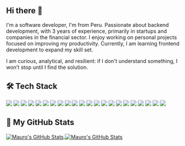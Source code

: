 ## Hi there 👋

I'm a software developer, I'm from Peru. Passionate about backend development, with 3 years of experience, primarily in startups and companies in the financial sector. I enjoy working on personal projects focused on improving my productivity. Currently, I am learning frontend development to expand my skill set.

I am curious, analytical, and resilient: if I don't understand something, I won’t stop until I find the solution.

## 🛠️ Tech Stack
![](https://img.shields.io/badge/Code-JavaScript-informational?style=flat&logo=javascript&logoColor=white&color=007acc)
![](https://img.shields.io/badge/Code-TypeScript-informational?style=flat&logo=typescript&logoColor=white&color=007acc)
![](https://img.shields.io/badge/Code-Python-informational?style=flat&logo=python&logoColor=white&color=007acc)
![](https://img.shields.io/badge/Code-Golang-informational?style=flat&logo=go&logoColor=white&color=007acc)
![](https://img.shields.io/badge/Code-Node_JS-informational?style=flat&logo=nodedotjs&logoColor=white&color=007acc)
![](https://img.shields.io/badge/Code-Nest_JS-informational?style=flat&logo=nestjs&logoColor=white&color=007acc)
![](https://img.shields.io/badge/Code-Flask-informational?style=flat&logo=flask&logoColor=white&color=007acc)
![](https://img.shields.io/badge/Tools-PostgreSQL-informational?style=flat&logo=postgresql&logoColor=white&color=007acc)
![](https://img.shields.io/badge/Tools-MySQL-informational?style=flat&logo=mysql&logoColor=white&color=007acc)
![](https://img.shields.io/badge/Tools-MongoDB-informational?style=flat&logo=mongodb&logoColor=white&color=007acc)
![](https://img.shields.io/badge/Cloud-Supabase-informational?style=flat&logo=supabase&logoColor=white&color=007acc)
![](https://img.shields.io/badge/Cloud-AWS-informational?style=flat&logo=amazonwebservices&logoColor=white&color=007acc)
![](https://img.shields.io/badge/Cloud-Digital_Ocean-informational?style=flat&logo=digitalocean&logoColor=white&color=007acc)
![](https://img.shields.io/badge/Cloud-Vercel-informational?style=flat&logo=vercel&logoColor=white&color=007acc)
![](https://img.shields.io/badge/Tools-Docker-informational?style=flat&logo=docker&logoColor=white&color=007acc)
![](https://img.shields.io/badge/Tools-Jest-informational?style=flat&logo=jest&logoColor=white&color=007acc)
![](https://img.shields.io/badge/Tools-Git-informational?style=flat&logo=git&logoColor=white&color=007acc)
![](https://img.shields.io/badge/Code-HTML5-informational?style=flat&logo=html5&logoColor=white&color=007acc)
![](https://img.shields.io/badge/Code-Tailwind_CSS-informational?style=flat&logo=tailwindcss&logoColor=white&color=007acc)
![](https://img.shields.io/badge/Code-React-informational?style=flat&logo=react&logoColor=white&color=007acc)
![](https://img.shields.io/badge/Code-Angular-informational?style=flat&logo=angular&logoColor=white&color=007acc)
![](https://img.shields.io/badge/Tools-Linux-informational?style=flat&logo=linux&logoColor=white&color=007acc)

## 🚀 My GitHub Stats
<a href="https://github.com/mauroquinteros/mauroquinteros">
  <img align="center" src="https://github-readme-stats.vercel.app/api?username=mauroquinteros&show_icons=true&line_height=27&count_private=true&title_color=ffffff&text_color=c9cacc&icon_color=2bbc8a&bg_color=1d1f21" alt="Mauro's GitHub Stats" />
</a>
<a href="https://github.com/mauroquinteros/mauroquinteros">
  <img align="center" src="https://github-readme-stats.vercel.app/api/top-langs/?username=mauroquinteros&layout=compact&theme=dark" alt="Mauro's GitHub Stats" />
</a>
